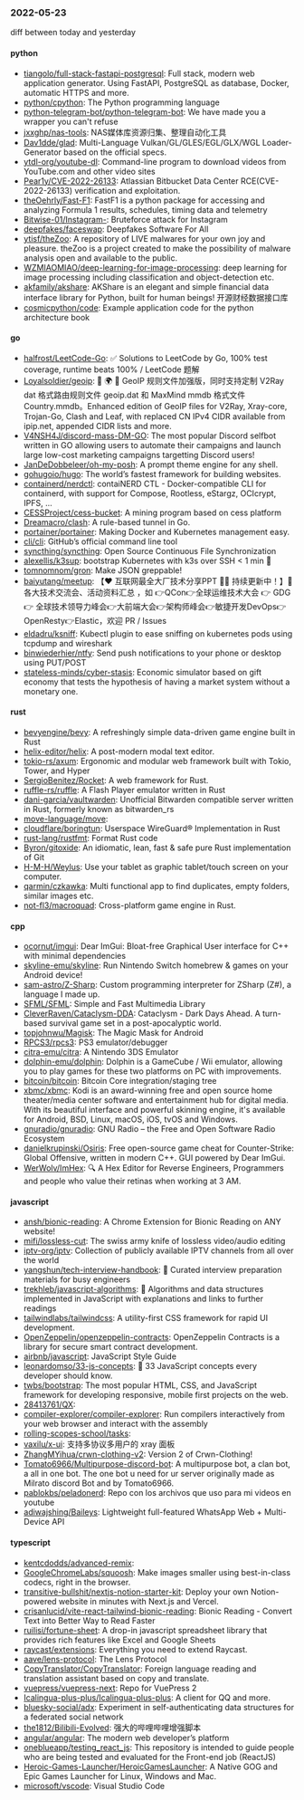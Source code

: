 ### 2022-05-23
diff between today and yesterday

#### python
* [tiangolo/full-stack-fastapi-postgresql](https://github.com/tiangolo/full-stack-fastapi-postgresql): Full stack, modern web application generator. Using FastAPI, PostgreSQL as database, Docker, automatic HTTPS and more.
* [python/cpython](https://github.com/python/cpython): The Python programming language
* [python-telegram-bot/python-telegram-bot](https://github.com/python-telegram-bot/python-telegram-bot): We have made you a wrapper you can't refuse
* [jxxghp/nas-tools](https://github.com/jxxghp/nas-tools): NAS媒体库资源归集、整理自动化工具
* [Dav1dde/glad](https://github.com/Dav1dde/glad): Multi-Language Vulkan/GL/GLES/EGL/GLX/WGL Loader-Generator based on the official specs.
* [ytdl-org/youtube-dl](https://github.com/ytdl-org/youtube-dl): Command-line program to download videos from YouTube.com and other video sites
* [Pear1y/CVE-2022-26133](https://github.com/Pear1y/CVE-2022-26133): Atlassian Bitbucket Data Center RCE(CVE-2022-26133) verification and exploitation.
* [theOehrly/Fast-F1](https://github.com/theOehrly/Fast-F1): FastF1 is a python package for accessing and analyzing Formula 1 results, schedules, timing data and telemetry
* [Bitwise-01/Instagram-](https://github.com/Bitwise-01/Instagram-): Bruteforce attack for Instagram
* [deepfakes/faceswap](https://github.com/deepfakes/faceswap): Deepfakes Software For All
* [ytisf/theZoo](https://github.com/ytisf/theZoo): A repository of LIVE malwares for your own joy and pleasure. theZoo is a project created to make the possibility of malware analysis open and available to the public.
* [WZMIAOMIAO/deep-learning-for-image-processing](https://github.com/WZMIAOMIAO/deep-learning-for-image-processing): deep learning for image processing including classification and object-detection etc.
* [akfamily/akshare](https://github.com/akfamily/akshare): AKShare is an elegant and simple financial data interface library for Python, built for human beings! 开源财经数据接口库
* [cosmicpython/code](https://github.com/cosmicpython/code): Example application code for the python architecture book

#### go
* [halfrost/LeetCode-Go](https://github.com/halfrost/LeetCode-Go): ✅ Solutions to LeetCode by Go, 100% test coverage, runtime beats 100% / LeetCode 题解
* [Loyalsoldier/geoip](https://github.com/Loyalsoldier/geoip): 🌚 🌍 🌝 GeoIP 规则文件加强版，同时支持定制 V2Ray dat 格式路由规则文件 geoip.dat 和 MaxMind mmdb 格式文件 Country.mmdb。Enhanced edition of GeoIP files for V2Ray, Xray-core, Trojan-Go, Clash and Leaf, with replaced CN IPv4 CIDR available from ipip.net, appended CIDR lists and more.
* [V4NSH4J/discord-mass-DM-GO](https://github.com/V4NSH4J/discord-mass-DM-GO): The most popular Discord selfbot written in GO allowing users to automate their campaigns and launch large low-cost marketing campaigns targetting Discord users!
* [JanDeDobbeleer/oh-my-posh](https://github.com/JanDeDobbeleer/oh-my-posh): A prompt theme engine for any shell.
* [gohugoio/hugo](https://github.com/gohugoio/hugo): The world’s fastest framework for building websites.
* [containerd/nerdctl](https://github.com/containerd/nerdctl): contaiNERD CTL - Docker-compatible CLI for containerd, with support for Compose, Rootless, eStargz, OCIcrypt, IPFS, ...
* [CESSProject/cess-bucket](https://github.com/CESSProject/cess-bucket): A mining program based on cess platform
* [Dreamacro/clash](https://github.com/Dreamacro/clash): A rule-based tunnel in Go.
* [portainer/portainer](https://github.com/portainer/portainer): Making Docker and Kubernetes management easy.
* [cli/cli](https://github.com/cli/cli): GitHub’s official command line tool
* [syncthing/syncthing](https://github.com/syncthing/syncthing): Open Source Continuous File Synchronization
* [alexellis/k3sup](https://github.com/alexellis/k3sup): bootstrap Kubernetes with k3s over SSH < 1 min 🚀
* [tomnomnom/gron](https://github.com/tomnomnom/gron): Make JSON greppable!
* [baiyutang/meetup](https://github.com/baiyutang/meetup): 【❤️ 互联网最全大厂技术分享PPT 👍🏻 持续更新中！】🍻各大技术交流会、活动资料汇总 ，如 👉QCon👉全球运维技术大会 👉 GDG 👉 全球技术领导力峰会👉大前端大会👉架构师峰会👉敏捷开发DevOps👉OpenResty👉Elastic，欢迎 PR / Issues
* [eldadru/ksniff](https://github.com/eldadru/ksniff): Kubectl plugin to ease sniffing on kubernetes pods using tcpdump and wireshark
* [binwiederhier/ntfy](https://github.com/binwiederhier/ntfy): Send push notifications to your phone or desktop using PUT/POST
* [stateless-minds/cyber-stasis](https://github.com/stateless-minds/cyber-stasis): Economic simulator based on gift economy that tests the hypothesis of having a market system without a monetary one.

#### rust
* [bevyengine/bevy](https://github.com/bevyengine/bevy): A refreshingly simple data-driven game engine built in Rust
* [helix-editor/helix](https://github.com/helix-editor/helix): A post-modern modal text editor.
* [tokio-rs/axum](https://github.com/tokio-rs/axum): Ergonomic and modular web framework built with Tokio, Tower, and Hyper
* [SergioBenitez/Rocket](https://github.com/SergioBenitez/Rocket): A web framework for Rust.
* [ruffle-rs/ruffle](https://github.com/ruffle-rs/ruffle): A Flash Player emulator written in Rust
* [dani-garcia/vaultwarden](https://github.com/dani-garcia/vaultwarden): Unofficial Bitwarden compatible server written in Rust, formerly known as bitwarden_rs
* [move-language/move](https://github.com/move-language/move): 
* [cloudflare/boringtun](https://github.com/cloudflare/boringtun): Userspace WireGuard® Implementation in Rust
* [rust-lang/rustfmt](https://github.com/rust-lang/rustfmt): Format Rust code
* [Byron/gitoxide](https://github.com/Byron/gitoxide): An idiomatic, lean, fast & safe pure Rust implementation of Git
* [H-M-H/Weylus](https://github.com/H-M-H/Weylus): Use your tablet as graphic tablet/touch screen on your computer.
* [qarmin/czkawka](https://github.com/qarmin/czkawka): Multi functional app to find duplicates, empty folders, similar images etc.
* [not-fl3/macroquad](https://github.com/not-fl3/macroquad): Cross-platform game engine in Rust.

#### cpp
* [ocornut/imgui](https://github.com/ocornut/imgui): Dear ImGui: Bloat-free Graphical User interface for C++ with minimal dependencies
* [skyline-emu/skyline](https://github.com/skyline-emu/skyline): Run Nintendo Switch homebrew & games on your Android device!
* [sam-astro/Z-Sharp](https://github.com/sam-astro/Z-Sharp): Custom programming interpreter for ZSharp (Z#), a language I made up.
* [SFML/SFML](https://github.com/SFML/SFML): Simple and Fast Multimedia Library
* [CleverRaven/Cataclysm-DDA](https://github.com/CleverRaven/Cataclysm-DDA): Cataclysm - Dark Days Ahead. A turn-based survival game set in a post-apocalyptic world.
* [topjohnwu/Magisk](https://github.com/topjohnwu/Magisk): The Magic Mask for Android
* [RPCS3/rpcs3](https://github.com/RPCS3/rpcs3): PS3 emulator/debugger
* [citra-emu/citra](https://github.com/citra-emu/citra): A Nintendo 3DS Emulator
* [dolphin-emu/dolphin](https://github.com/dolphin-emu/dolphin): Dolphin is a GameCube / Wii emulator, allowing you to play games for these two platforms on PC with improvements.
* [bitcoin/bitcoin](https://github.com/bitcoin/bitcoin): Bitcoin Core integration/staging tree
* [xbmc/xbmc](https://github.com/xbmc/xbmc): Kodi is an award-winning free and open source home theater/media center software and entertainment hub for digital media. With its beautiful interface and powerful skinning engine, it's available for Android, BSD, Linux, macOS, iOS, tvOS and Windows.
* [gnuradio/gnuradio](https://github.com/gnuradio/gnuradio): GNU Radio – the Free and Open Software Radio Ecosystem
* [danielkrupinski/Osiris](https://github.com/danielkrupinski/Osiris): Free open-source game cheat for Counter-Strike: Global Offensive, written in modern C++. GUI powered by Dear ImGui.
* [WerWolv/ImHex](https://github.com/WerWolv/ImHex): 🔍 A Hex Editor for Reverse Engineers, Programmers and people who value their retinas when working at 3 AM.

#### javascript
* [ansh/bionic-reading](https://github.com/ansh/bionic-reading): A Chrome Extension for Bionic Reading on ANY website!
* [mifi/lossless-cut](https://github.com/mifi/lossless-cut): The swiss army knife of lossless video/audio editing
* [iptv-org/iptv](https://github.com/iptv-org/iptv): Collection of publicly available IPTV channels from all over the world
* [yangshun/tech-interview-handbook](https://github.com/yangshun/tech-interview-handbook): 💯 Curated interview preparation materials for busy engineers
* [trekhleb/javascript-algorithms](https://github.com/trekhleb/javascript-algorithms): 📝 Algorithms and data structures implemented in JavaScript with explanations and links to further readings
* [tailwindlabs/tailwindcss](https://github.com/tailwindlabs/tailwindcss): A utility-first CSS framework for rapid UI development.
* [OpenZeppelin/openzeppelin-contracts](https://github.com/OpenZeppelin/openzeppelin-contracts): OpenZeppelin Contracts is a library for secure smart contract development.
* [airbnb/javascript](https://github.com/airbnb/javascript): JavaScript Style Guide
* [leonardomso/33-js-concepts](https://github.com/leonardomso/33-js-concepts): 📜 33 JavaScript concepts every developer should know.
* [twbs/bootstrap](https://github.com/twbs/bootstrap): The most popular HTML, CSS, and JavaScript framework for developing responsive, mobile first projects on the web.
* [28413761/QX](https://github.com/28413761/QX): 
* [compiler-explorer/compiler-explorer](https://github.com/compiler-explorer/compiler-explorer): Run compilers interactively from your web browser and interact with the assembly
* [rolling-scopes-school/tasks](https://github.com/rolling-scopes-school/tasks): 
* [vaxilu/x-ui](https://github.com/vaxilu/x-ui): 支持多协议多用户的 xray 面板
* [ZhangMYihua/crwn-clothing-v2](https://github.com/ZhangMYihua/crwn-clothing-v2): Version 2 of Crwn-Clothing!
* [Tomato6966/Multipurpose-discord-bot](https://github.com/Tomato6966/Multipurpose-discord-bot): A multipurpose bot, a clan bot, a all in one bot. The one bot u need for ur server originally made as Milrato discord Bot and by Tomato6966.
* [pablokbs/peladonerd](https://github.com/pablokbs/peladonerd): Repo con los archivos que uso para mi videos en youtube
* [adiwajshing/Baileys](https://github.com/adiwajshing/Baileys): Lightweight full-featured WhatsApp Web + Multi-Device API

#### typescript
* [kentcdodds/advanced-remix](https://github.com/kentcdodds/advanced-remix): 
* [GoogleChromeLabs/squoosh](https://github.com/GoogleChromeLabs/squoosh): Make images smaller using best-in-class codecs, right in the browser.
* [transitive-bullshit/nextjs-notion-starter-kit](https://github.com/transitive-bullshit/nextjs-notion-starter-kit): Deploy your own Notion-powered website in minutes with Next.js and Vercel.
* [crisanlucid/vite-react-tailwind-bionic-reading](https://github.com/crisanlucid/vite-react-tailwind-bionic-reading): Bionic Reading - Convert Text into Better Way to Read Faster
* [ruilisi/fortune-sheet](https://github.com/ruilisi/fortune-sheet): A drop-in javascript spreadsheet library that provides rich features like Excel and Google Sheets
* [raycast/extensions](https://github.com/raycast/extensions): Everything you need to extend Raycast.
* [aave/lens-protocol](https://github.com/aave/lens-protocol): The Lens Protocol
* [CopyTranslator/CopyTranslator](https://github.com/CopyTranslator/CopyTranslator): Foreign language reading and translation assistant based on copy and translate.
* [vuepress/vuepress-next](https://github.com/vuepress/vuepress-next): Repo for VuePress 2
* [Icalingua-plus-plus/Icalingua-plus-plus](https://github.com/Icalingua-plus-plus/Icalingua-plus-plus): A client for QQ and more.
* [bluesky-social/adx](https://github.com/bluesky-social/adx): Experiment in self-authenticating data structures for a federated social network
* [the1812/Bilibili-Evolved](https://github.com/the1812/Bilibili-Evolved): 强大的哔哩哔哩增强脚本
* [angular/angular](https://github.com/angular/angular): The modern web developer’s platform
* [oneblueapp/testing_react_js](https://github.com/oneblueapp/testing_react_js): This repository is intended to guide people who are being tested and evaluated for the Front-end job (ReactJS)
* [Heroic-Games-Launcher/HeroicGamesLauncher](https://github.com/Heroic-Games-Launcher/HeroicGamesLauncher): A Native GOG and Epic Games Launcher for Linux, Windows and Mac.
* [microsoft/vscode](https://github.com/microsoft/vscode): Visual Studio Code
